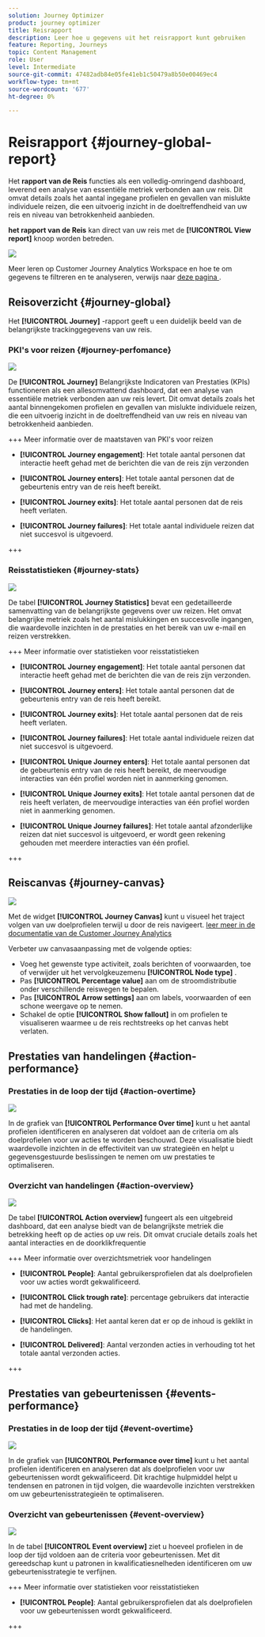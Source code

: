 ```yaml
---
solution: Journey Optimizer
product: journey optimizer
title: Reisrapport
description: Leer hoe u gegevens uit het reisrapport kunt gebruiken
feature: Reporting, Journeys
topic: Content Management
role: User
level: Intermediate
source-git-commit: 47482adb84e05fe41eb1c50479a8b50e00469ec4
workflow-type: tm+mt
source-wordcount: '677'
ht-degree: 0%

---
```


# Reisrapport {#journey-global-report}

Het **rapport van de Reis** functies als een volledig-omringend dashboard, leverend een analyse van essentiële metriek verbonden aan uw reis. Dit omvat details zoals het aantal ingegane profielen en gevallen van mislukte individuele reizen, die een uitvoerig inzicht in de doeltreffendheid van uw reis en niveau van betrokkenheid aanbieden.

**het rapport van de Reis** kan direct van uw reis met de **[!UICONTROL View report]** knoop worden betreden.

![](assets/gs-cja-report-3.png)

Meer leren op Customer Journey Analytics Workspace en hoe te om gegevens te filtreren en te analyseren, verwijs naar [ deze pagina ](https://experienceleague.adobe.com/en/docs/analytics-platform/using/cja-workspace/home).

## Reisoverzicht {#journey-global}

Het **[!UICONTROL Journey]** -rapport geeft u een duidelijk beeld van de belangrijkste trackinggegevens van uw reis.

### PKI&#39;s voor reizen {#journey-perfomance}

![](assets/cja-journey-kpis.png)

De **[!UICONTROL Journey]** Belangrijkste Indicatoren van Prestaties (KPIs) functioneren als een allesomvattend dashboard, dat een analyse van essentiële metriek verbonden aan uw reis levert. Dit omvat details zoals het aantal binnengekomen profielen en gevallen van mislukte individuele reizen, die een uitvoerig inzicht in de doeltreffendheid van uw reis en niveau van betrokkenheid aanbieden.

+++ Meer informatie over de maatstaven van PKI&#39;s voor reizen

* **[!UICONTROL Journey engagement]**: Het totale aantal personen dat interactie heeft gehad met de berichten die van de reis zijn verzonden

* **[!UICONTROL Journey enters]**: Het totale aantal personen dat de gebeurtenis entry van de reis heeft bereikt.

* **[!UICONTROL Journey exits]**: Het totale aantal personen dat de reis heeft verlaten.

* **[!UICONTROL Journey failures]**: Het totale aantal individuele reizen dat niet succesvol is uitgevoerd.

+++

### Reisstatistieken {#journey-stats}

![](assets/cja-journey-stats.png)

De tabel **[!UICONTROL Journey Statistics]** bevat een gedetailleerde samenvatting van de belangrijkste gegevens over uw reizen. Het omvat belangrijke metriek zoals het aantal mislukkingen en succesvolle ingangen, die waardevolle inzichten in de prestaties en het bereik van uw e-mail en reizen verstrekken.

+++ Meer informatie over statistieken voor reisstatistieken

* **[!UICONTROL Journey engagement]**: Het totale aantal personen dat interactie heeft gehad met de berichten die van de reis zijn verzonden.

* **[!UICONTROL Journey enters]**: Het totale aantal personen dat de gebeurtenis entry van de reis heeft bereikt.

* **[!UICONTROL Journey exits]**: Het totale aantal personen dat de reis heeft verlaten.

* **[!UICONTROL Journey failures]**: Het totale aantal individuele reizen dat niet succesvol is uitgevoerd.

* **[!UICONTROL Unique Journey enters]**: Het totale aantal personen dat de gebeurtenis entry van de reis heeft bereikt, de meervoudige interacties van één profiel worden niet in aanmerking genomen.

* **[!UICONTROL Unique Journey exits]**: Het totale aantal personen dat de reis heeft verlaten, de meervoudige interacties van één profiel worden niet in aanmerking genomen.

* **[!UICONTROL Unique Journey failures]**: Het totale aantal afzonderlijke reizen dat niet succesvol is uitgevoerd, er wordt geen rekening gehouden met meerdere interacties van één profiel.

+++

## Reiscanvas {#journey-canvas}

![](assets/cja-journey-canvas.png)

Met de widget **[!UICONTROL Journey Canvas]** kunt u visueel het traject volgen van uw doelprofielen terwijl u door de reis navigeert. [ leer meer in de documentatie van de Customer Journey Analytics ](https://experienceleague.adobe.com/en/docs/analytics-platform/using/cja-workspace/visualizations/journey-canvas/journey-canvas)

Verbeter uw canvasaanpassing met de volgende opties:

* Voeg het gewenste type activiteit, zoals berichten of voorwaarden, toe of verwijder uit het vervolgkeuzemenu **[!UICONTROL Node type]** .
* Pas **[!UICONTROL Percentage value]** aan om de stroomdistributie onder verschillende reiswegen te bepalen.
* Pas **[!UICONTROL Arrow settings]** aan om labels, voorwaarden of een schone weergave op te nemen.
* Schakel de optie **[!UICONTROL Show fallout]** in om profielen te visualiseren waarmee u de reis rechtstreeks op het canvas hebt verlaten.

## Prestaties van handelingen {#action-performance}

### Prestaties in de loop der tijd {#action-overtime}

![](assets/cja-journey-action-performance.png)

In de grafiek van **[!UICONTROL Performance Over time]** kunt u het aantal profielen identificeren en analyseren dat voldoet aan de criteria om als doelprofielen voor uw acties te worden beschouwd. Deze visualisatie biedt waardevolle inzichten in de effectiviteit van uw strategieën en helpt u gegevensgestuurde beslissingen te nemen om uw prestaties te optimaliseren.

### Overzicht van handelingen {#action-overview}

![](assets/cja-journey-action-overview.png)

De tabel **[!UICONTROL Action overview]** fungeert als een uitgebreid dashboard, dat een analyse biedt van de belangrijkste metriek die betrekking heeft op de acties op uw reis. Dit omvat cruciale details zoals het aantal interacties en de doorklikfrequentie

+++ Meer informatie over overzichtsmetriek voor handelingen

* **[!UICONTROL People]**: Aantal gebruikersprofielen dat als doelprofielen voor uw acties wordt gekwalificeerd.

* **[!UICONTROL Click trough rate]**: percentage gebruikers dat interactie had met de handeling.

* **[!UICONTROL Clicks]**: Het aantal keren dat er op de inhoud is geklikt in de handelingen.

* **[!UICONTROL Delivered]**: Aantal verzonden acties in verhouding tot het totale aantal verzonden acties.

+++

## Prestaties van gebeurtenissen {#events-performance}

### Prestaties in de loop der tijd {#event-overtime}

![](assets/cja-journey-performance-event.png)

In de grafiek van **[!UICONTROL Performance over time]** kunt u het aantal profielen identificeren en analyseren dat als doelprofielen voor uw gebeurtenissen wordt gekwalificeerd. Dit krachtige hulpmiddel helpt u tendensen en patronen in tijd volgen, die waardevolle inzichten verstrekken om uw gebeurtenisstrategieën te optimaliseren.

### Overzicht van gebeurtenissen {#event-overview}

![](assets/cja-journey-events-overview.png)

In de tabel **[!UICONTROL Event overview]** ziet u hoeveel profielen in de loop der tijd voldoen aan de criteria voor gebeurtenissen. Met dit gereedschap kunt u patronen in kwalificatiesnelheden identificeren om uw gebeurtenisstrategie te verfijnen.

+++ Meer informatie over statistieken voor reisstatistieken

* **[!UICONTROL People]**: Aantal gebruikersprofielen dat als doelprofielen voor uw gebeurtenissen wordt gekwalificeerd.

+++
